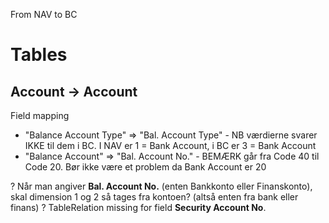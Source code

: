 From NAV to BC

# Tables

## Account -> Account

Field mapping

* "Balance Account Type" => "Bal. Account Type" - NB værdierne svarer IKKE til dem i BC. I NAV er 1 = Bank Account, i BC er 3 = Bank Account
* "Balance Account" => "Bal. Account No." - BEMÆRK går fra Code 40 til Code 20. Bør ikke være et problem da Bank Account er 20

? Når man angiver **Bal. Account No.** (enten Bankkonto eller Finanskonto), skal dimension 1 og 2 så tages fra kontoen? (altså enten fra bank eller finans)
? TableRelation missing for field **Security Account No**.
